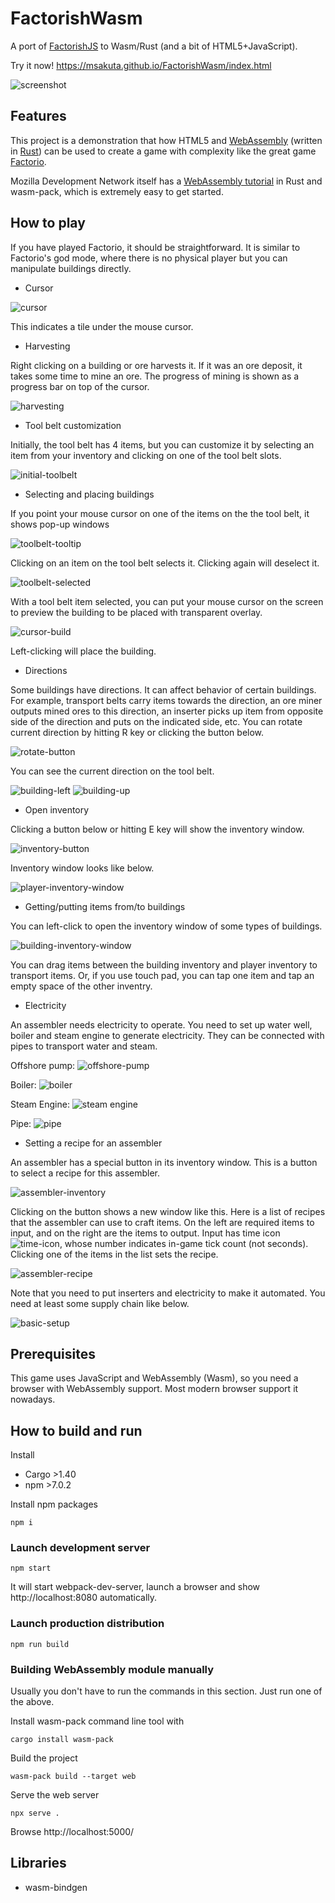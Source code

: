 # FactorishWasm

A port of [FactorishJS](https://github.com/msakuta/FactorishJS) to Wasm/Rust (and a bit of HTML5+JavaScript).

Try it now!
https://msakuta.github.io/FactorishWasm/index.html

![screenshot](readme-img/screenshot.png)


## Features

This project is a demonstration that how HTML5 and [WebAssembly](https://developer.mozilla.org/en-US/docs/WebAssembly/Concepts)
(written in [Rust](https://www.rust-lang.org/)) can be used to create a game
with complexity like the great game [Factorio](https://store.steampowered.com/app/427520/Factorio/).

Mozilla Development Network itself has a [WebAssembly tutorial](https://developer.mozilla.org/en-US/docs/WebAssembly/Rust_to_wasm) in Rust and wasm-pack,
which is extremely easy to get started.


How to play
-----------

If you have played Factorio, it should be straightforward.
It is similar to Factorio's god mode, where there is no physical player but you can manipulate buildings directly.

* Cursor

![cursor](readme-img/cursor.png)

This indicates a tile under the mouse cursor.

* Harvesting

Right clicking on a building or ore harvests it.
If it was an ore deposit, it takes some time to mine an ore.
The progress of mining is shown as a progress bar on top of the cursor.

![harvesting](readme-img/harvesting.png)

* Tool belt customization

Initially, the tool belt has 4 items, but you can customize it by selecting an item from your inventory and clicking on one of the tool belt slots.

![initial-toolbelt](readme-img/initial-toolbelt.png)

* Selecting and placing buildings

If you point your mouse cursor on one of the items on the the tool belt, it shows pop-up windows

![toolbelt-tooltip](readme-img/toolbelt-tooltip.png)

Clicking on an item on the tool belt selects it. Clicking again will deselect it.

![toolbelt-selected](readme-img/toolbelt-selected.png)

With a tool belt item selected, you can put your mouse cursor on the screen to preview the building to be placed with transparent overlay.

![cursor-build](readme-img/cursor-build.png)

Left-clicking will place the building.

* Directions

Some buildings have directions. It can affect behavior of certain buildings. For example, transport belts carry items towards the direction, an ore miner outputs mined ores to this direction, an inserter picks up item from opposite side of the direction and puts on the indicated side, etc.
You can rotate current direction by hitting R key or clicking the button below.

![rotate-button](readme-img/rotate-button.png)

You can see the current direction on the tool belt.

![building-left](readme-img/building-left.png)
![building-up](readme-img/building-up.png)

* Open inventory

Clicking a button below or hitting E key will show the inventory window.

![inventory-button](readme-img/inventory-button.png)

Inventory window looks like below.

![player-inventory-window](readme-img/player-inventory-window.png)

* Getting/putting items from/to buildings

You can left-click to open the inventory window of some types of buildings.

![building-inventory-window](readme-img/building-inventory-window.png)

You can drag items between the building inventory and player inventory to transport items.
Or, if you use touch pad, you can tap one item and tap an empty space of the other inventry.

* Electricity

An assembler needs electricity to operate. You need to set up water well, boiler and steam engine to
generate electricity.
They can be connected with pipes to transport water and steam.

Offshore pump: ![offshore-pump](readme-img/offshore-pump.png)

Boiler: ![boiler](readme-img/boiler.png)

Steam Engine: ![steam engine](readme-img/steam-engine.png)

Pipe: ![pipe](readme-img/pipe.png)


* Setting a recipe for an assembler

An assembler has a special button in its inventory window.
This is a button to select a recipe for this assembler.

![assembler-inventory](readme-img/assembler-inventory.png)

Clicking on the button shows a new window like this.
Here is a list of recipes that the assembler can use to craft items.
On the left are required items to input, and on the right are the items to output.
Input has time icon ![time-icon](img/time.png), whose number indicates in-game tick count (not seconds).
Clicking one of the items in the list sets the recipe.

![assembler-recipe](readme-img/assembler-recipe.png)

Note that you need to put inserters and electricity to make it automated.
You need at least some supply chain like below.

![basic-setup](readme-img/basic-setup.png)


## Prerequisites

This game uses JavaScript and WebAssembly (Wasm), so you need a browser with WebAssembly support.
Most modern browser support it nowadays.



## How to build and run

Install

* Cargo >1.40
* npm >7.0.2

Install npm packages

    npm i

### Launch development server

    npm start

It will start webpack-dev-server, launch a browser and show http://localhost:8080 automatically.

### Launch production distribution

    npm run build

### Building WebAssembly module manually

Usually you don't have to run the commands in this section.
Just run one of the above.

Install wasm-pack command line tool with

    cargo install wasm-pack

Build the project

    wasm-pack build --target web

Serve the web server

    npx serve .

Browse http://localhost:5000/


## Libraries

* wasm-bindgen
